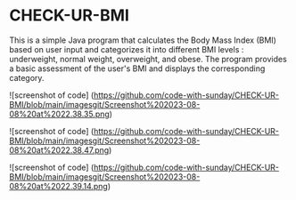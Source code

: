 # CHECK-UR-BMI
This is a simple Java program that calculates the Body Mass Index (BMI) 
based on user input and categorizes it into different BMI levels : underweight, normal weight, overweight, and obese. 
The program provides a basic assessment of the user's BMI and displays the corresponding category.

![screenshot of code] (https://github.com/code-with-sunday/CHECK-UR-BMI/blob/main/imagesgit/Screenshot%202023-08-08%20at%2022.38.35.png)

![screenshot of code] (https://github.com/code-with-sunday/CHECK-UR-BMI/blob/main/imagesgit/Screenshot%202023-08-08%20at%2022.38.47.png)

![screenshot of code] (https://github.com/code-with-sunday/CHECK-UR-BMI/blob/main/imagesgit/Screenshot%202023-08-08%20at%2022.39.14.png)
